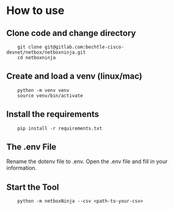 # How to use

## Clone code and change directory

```
    git clone git@gitlab.com:bechtle-cisco-devnet/netbox/netboxninja.git
    cd netboxninja
```

## Create and load a venv (linux/mac)
```
    python -m venv venv
    source venv/bin/activate
```

## Install the requirements
```
    pip install -r requirements.txt
```

## The .env File

Rename the dotenv file to .env.
Open the .env file and fill in your information.

## Start the Tool
```
    python -m netboxNinja --csv <path-to-your-csv>
```
